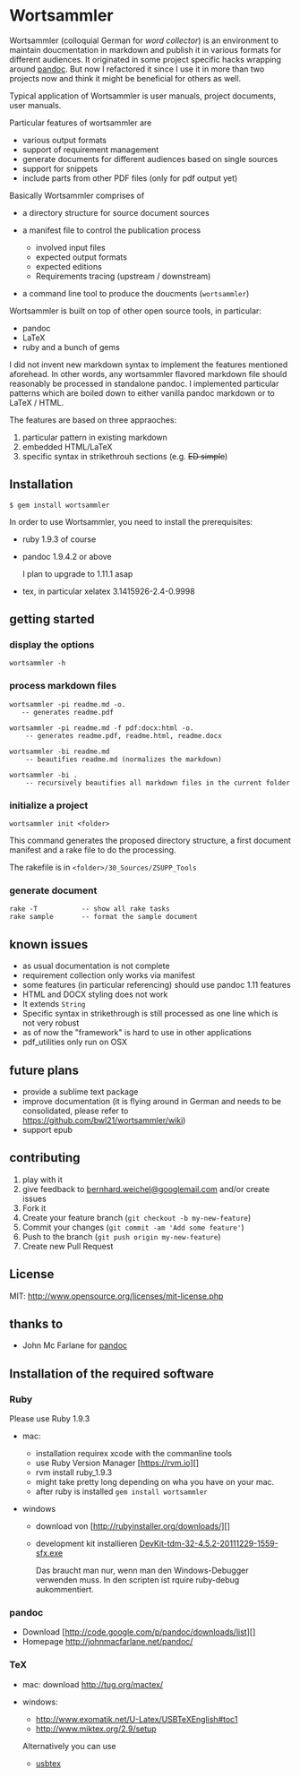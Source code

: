 # Wortsammler

Wortsammler (colloquial German for *word collector*) is an environment
to maintain doucmentation in markdown and publish it in various formats
for different audiences. It originated in some project specific hacks
wrapping around [pandoc][]. But now I refactored it since I use it in
more than two projects now and think it might be beneficial for others
as well.

Typical application of Wortsammler is user manuals, project documents,
user manuals.

Particular features of wortsammler are

-   various output formats
-   support of requirement management
-   generate documents for different audiences based on single sources
-   support for snippets
-   include parts from other PDF files (only for pdf output yet)

Basically Wortsammler comprises of

-   a directory structure for source document sources
-   a manifest file to control the publication process
    -   involved input files
    -   expected output formats
    -   expected editions
    -   Requirements tracing (upstream / downstream)

-   a command line tool to produce the doucments (`wortsammler`)

Wortsammler is built on top of other open source tools, in particular:

-   pandoc
-   LaTeX
-   ruby and a bunch of gems

I did not invent new markdown syntax to implement the features mentioned
aforehead. In other words, any wortsammler flavored markdown file should
reasonably be processed in standalone pandoc. I implemented particular
patterns which are boiled down to either vanilla pandoc markdown or to
LaTeX / HTML.

The features are based on three appraoches:

1.  particular pattern in existing markdown
2.  embedded HTML/LaTeX
3.  specific syntax in strikethrouh sections (e.g. ~~ED simple~~)

## Installation

    $ gem install wortsammler

In order to use Wortsammler, you need to install the prerequisites:

-   ruby 1.9.3 of course
-   pandoc 1.9.4.2 or above

    I plan to upgrade to 1.11.1 asap

-   tex, in particular xelatex 3.1415926-2.4-0.9998

## getting started

### display the options

    wortsammler -h

### process markdown files

    wortsammler -pi readme.md -o.  
       -- generates readme.pdf

    wortsammler -pi readme.md -f pdf:docx:html -o. 
        -- generates readme.pdf, readme.html, readme.docx

    wortsammler -bi readme.md
        -- beautifies readme.md (normalizes the markdown)

    wortsammler -bi .
        -- recursively beautifies all markdown files in the current folder    

### initialize a project

    wortsammler init <folder>

This command generates the proposed directory structure, a first
document manifest and a rake file to do the processing.

The rakefile is in `<folder>/30_Sources/ZSUPP_Tools`

### generate document

    rake -T           -- show all rake tasks
    rake sample       -- format the sample document

## known issues

-   as usual documentation is not complete
-   requirement collection only works via manifest
-   some features (in particular referencing) should use pandoc 1.11
    features
-   HTML and DOCX styling does not work
-   It extends `String`
-   Specific syntax in strikethrough is still processed as one line
    which is not very robust
-   as of now the "framework" is hard to use in other applications
-   pdf_utilities only run on OSX

## future plans

-   provide a sublime text package
-   improve documentation (it is flying around in German and needs to be
    consolidated, please refer to
    <https://github.com/bwl21/wortsammler/wiki>)
-   support epub

## contributing

1.  play with it
2.  give feedback to <bernhard.weichel@googlemail.com> and/or create
    issues
3.  Fork it
4.  Create your feature branch (`git checkout -b my-new-feature`)
5.  Commit your changes (`git commit -am 'Add some feature'`)
6.  Push to the branch (`git push origin my-new-feature`)
7.  Create new Pull Request

## License

MIT: http://www.opensource.org/licenses/mit-license.php



## thanks to

-   John Mc Farlane for [pandoc][]

## Installation of the required software

### Ruby

Please use Ruby 1.9.3

-   mac:
    -   installation requirex xcode with the commanline tools
    -   use Ruby Version Manager [https://rvm.io][]
    -   rvm install ruby_1.9.3
    -   might take pretty long depending on wha you have on your mac.
    -   after ruby is installed `gem install wortsammler`

-   windows
    -   download von [http://rubyinstaller.org/downloads/][]
    -   development kit installieren
        [DevKit-tdm-32-4.5.2-20111229-1559-sfx.exe][]

        Das braucht man nur, wenn man den Windows-Debugger verwenden
        muss. In den scripten ist rquire ruby-debug aukommentiert.

### pandoc

-   Download [http://code.google.com/p/pandoc/downloads/list][]
-   Homepage <http://johnmacfarlane.net/pandoc/>

### TeX

-   mac: download <http://tug.org/mactex/>

-   windows:

    -   <http://www.exomatik.net/U-Latex/USBTeXEnglish#toc1>
    -   <http://www.miktex.org/2.9/setup>

    Alternatively you can use

    -   [usbtex][]

  [pandoc]: http://johnmacfarlane.net/pandoc/
  [http://rubyinstaller.org/downloads/]: http://rubyforge.org/frs/%20download.php/76277/rubyinstaller-1.8.7-p370.exe
  [DevKit-tdm-32-4.5.2-20111229-1559-sfx.exe]: https://github.com/downloads/oneclick/rubyinstaller/DevKit-tdm-32-4.5.2-20111229-1559-sfx.exe
  [usbtex]: http://www.exomatik.net/U-Latex/USBTeXEnglish
